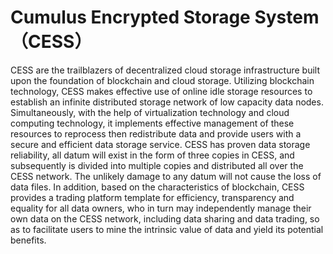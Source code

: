 # Cumulus Encrypted Storage System（CESS）
CESS are the trailblazers of decentralized cloud storage infrastructure built upon the foundation of blockchain and cloud storage. Utilizing blockchain technology, CESS makes effective use of online idle storage resources to establish an infinite distributed storage network of low capacity data nodes. Simultaneously, with the help of virtualization technology and cloud computing technology, it implements effective management of these resources to reprocess then redistribute data and provide users with a secure and efficient data storage service. CESS has proven data storage reliability, all datum will exist in the form of three copies in CESS, and subsequently is divided into multiple copies and distributed all over the CESS network. The unlikely damage to any datum will not cause the loss of data files. In addition, based on the characteristics of blockchain, CESS provides a trading platform template for efficiency, transparency and equality for all data owners, who in turn may independently manage their own data on the CESS network, including data sharing and data trading, so as to facilitate users to mine the intrinsic value of data and yield its potential benefits.

